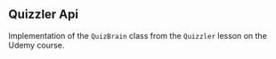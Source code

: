 ## Quizzler Api

Implementation of the `QuizBrain` class from the `Quizzler` lesson on the Udemy course.

